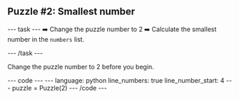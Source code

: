 <h2 class="c-project-heading--task">Puzzle #2: Smallest number</h2>

--- task ---
➡️ Change the puzzle number to 2
➡️ Calculate the smallest number in the `numbers` list. 

--- /task ---

Change the puzzle number to 2 before you begin.

<div class="c-project-code">
--- code ---
---
language: python
line_numbers: true
line_number_start: 4
---
puzzle = Puzzle(2)
--- /code ---

</div>

